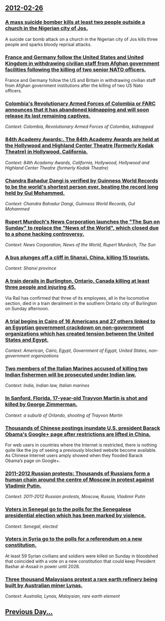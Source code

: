 ## [2012-02-26](/news/2012/02/26/index.md)

### [A mass suicide bomber kills at least two people outside a church in the Nigerian city of Jos. ](/news/2012/02/26/a-mass-suicide-bomber-kills-at-least-two-people-outside-a-church-in-the-nigerian-city-of-jos.md)
A suicide car bomb attack on a church in the Nigerian city of Jos kills three people and sparks bloody reprisal attacks.

### [France and Germany follow the United States and United Kingdom in withdrawing civilian staff from Afghan government facilities following the killing of two senior NATO officers. ](/news/2012/02/26/france-and-germany-follow-the-united-states-and-united-kingdom-in-withdrawing-civilian-staff-from-afghan-government-facilities-following-the.md)
France and Germany follow the US and Britain in withdrawing civilian staff from Afghan government institutions after the killing of two US Nato officers.

### [Colombia's Revolutionary Armed Forces of Colombia or FARC announces that it has abandoned kidnapping and will soon release its last remaining captives. ](/news/2012/02/26/colombia-s-revolutionary-armed-forces-of-colombia-or-farc-announces-that-it-has-abandoned-kidnapping-and-will-soon-release-its-last-remainin.md)
_Context: Colombia, Revolutionary Armed Forces of Colombia, kidnapped_

### [84th Academy Awards:. The 84th Academy Awards are held at the Hollywood and Highland Center Theatre (formerly Kodak Theatre) in Hollywood, California. ](/news/2012/02/26/84th-academy-awards-the-84th-academy-awards-are-held-at-the-hollywood-and-highland-center-theatre-formerly-kodak-theatre-in-hollywood-c.md)
_Context: 84th Academy Awards, California, Hollywood, Hollywood and Highland Center Theatre (formerly Kodak Theatre)_

### [Chandra Bahadur Dangi is verified by Guinness World Records to be the world's shortest person ever, beating the record long held by Gul Mohammed. ](/news/2012/02/26/chandra-bahadur-dangi-is-verified-by-guinness-world-records-to-be-the-world-s-shortest-person-ever-beating-the-record-long-held-by-gul-moha.md)
_Context: Chandra Bahadur Dangi, Guinness World Records, Gul Mohammed_

### [Rupert Murdoch's News Corporation launches the "The Sun on Sunday" to replace the "News of the World", which closed due to a phone hacking controversy. ](/news/2012/02/26/rupert-murdoch-s-news-corporation-launches-the-the-sun-on-sunday-to-replace-the-news-of-the-world-which-closed-due-to-a-phone-hacking-c.md)
_Context: News Corporation, News of the World, Rupert Murdoch, The Sun_

### [A bus plunges off a cliff in Shanxi, China, killing 15 tourists. ](/news/2012/02/26/a-bus-plunges-off-a-cliff-in-shanxi-china-killing-15-tourists.md)
_Context: Shanxi province_

### [A train derails in Burlington, Ontario, Canada killing at least three people and injuring 45.](/news/2012/02/26/a-train-derails-in-burlington-ontario-canada-killing-at-least-three-people-and-injuring-45.md)
Via Rail has confirmed that three of its employees, all in the locomotive section, died in a train derailment in the southern Ontario city of Burlington on Sunday afternoon.

### [A trial begins in Cairo of 16 Americans and 27 others linked to an Egyptian government crackdown on non-government organizations which has created tension between the United States and Egypt. ](/news/2012/02/26/a-trial-begins-in-cairo-of-16-americans-and-27-others-linked-to-an-egyptian-government-crackdown-on-non-government-organizations-which-has-c.md)
_Context: American, Cairo, Egypt, Government of Egypt, United States, non-government organizations_

### [Two members of the Italian Marines accused of killing two Indian fishermen will be prosecuted under Indian law. ](/news/2012/02/26/two-members-of-the-italian-marines-accused-of-killing-two-indian-fishermen-will-be-prosecuted-under-indian-law.md)
_Context: India, Indian law, Italian marines_

### [In Sanford, Florida, 17-year-old Trayvon Martin is shot and killed by George Zimmerman.](/news/2012/02/26/in-sanford-florida-17-year-old-trayvon-martin-is-shot-and-killed-by-george-zimmerman.md)
_Context: a suburb of Orlando, shooting of Trayvon Martin_

### [Thousands of Chinese postings inundate U.S. president Barack Obama's Google+ page after restrictions are lifted in China. ](/news/2012/02/26/thousands-of-chinese-postings-inundate-u-s-president-barack-obama-s-google-page-after-restrictions-are-lifted-in-china.md)
For web users in countries where the Internet is restricted, there is nothing quite like the joy of seeing a previously blocked website become available. As Chinese Internet users amply showed when they flooded Barack Obama’s page on Google+.

### [2011-2012 Russian protests: Thousands of Russians form a human chain around the centre of Moscow in protest against Vladimir Putin. ](/news/2012/02/26/2011-2012-russian-protests-thousands-of-russians-form-a-human-chain-around-the-centre-of-moscow-in-protest-against-vladimir-putin.md)
_Context: 2011-2012 Russian protests, Moscow, Russia, Vladimir Putin_

### [Voters in Senegal go to the polls for the Senegalese presidential election which has been marked by violence. ](/news/2012/02/26/voters-in-senegal-go-to-the-polls-for-the-senegalese-presidential-election-which-has-been-marked-by-violence.md)
_Context: Senegal, elected_

### [Voters in Syria go to the polls for a referendum on a new constitution. ](/news/2012/02/26/voters-in-syria-go-to-the-polls-for-a-referendum-on-a-new-constitution.md)
At least 59 Syrian civilians and soldiers were killed on Sunday in bloodshed that coincided with a vote on a new constitution that could keep President Bashar al-Assad in power until 2028.

### [Three thousand Malaysians protest a rare earth refinery being built by Australian miner Lynas. ](/news/2012/02/26/three-thousand-malaysians-protest-a-rare-earth-refinery-being-built-by-australian-miner-lynas.md)
_Context: Australia, Lynas, Malaysian, rare earth element_

## [Previous Day...](/news/2012/02/25/index.md)

